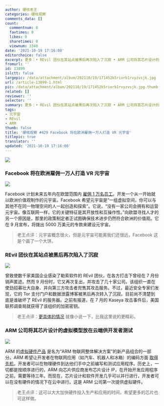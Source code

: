 ```yaml
---
author: 硬核老王
categories: 硬核观察
comments_data: []
count:
  commentnum: 0
  favtimes: 0
  likes: 0
  sharetimes: 0
  viewnum: 3340
date: '2021-10-19 17:16:00'
editorchoice: false
excerpt: 更多：• REvil 团伙在其站点被黑后再次陷入了沉寂 • ARM 公司将其芯片设计的虚拟模型放在云端供开发者测试
fromurl: ''
id: 13899
islctt: false
largepic: /data/attachment/album/202110/19/171452k5riorb1rvyzvsjk.jpg
url: /article-13899-1.html
pic: /data/attachment/album/202110/19/171452k5riorb1rvyzvsjk.jpg.thumb.jpg
related: []
reviewer: ''
selector: ''
summary: 更多：• REvil 团伙在其站点被黑后再次陷入了沉寂 • ARM 公司将其芯片设计的虚拟模型放在云端供开发者测试
tags:
- 元宇宙
- REvil
- ARM
thumb: false
title: '硬核观察 #429 Facebook 将在欧洲雇佣一万人打造 VR 元宇宙'
titlepic: true
translator: ''
updated: '2021-10-19 17:16:00'
---
```


![](/data/attachment/album/202110/19/171452k5riorb1rvyzvsjk.jpg)


### Facebook 将在欧洲雇佣一万人打造 VR 元宇宙


![](/data/attachment/album/202110/19/171503tgnffbfxhulgw5wh.jpg)


Facebook 计划未来五年内在欧盟范围内 [雇佣 1 万名员工](https://about.fb.com/news/2021/10/creating-jobs-europe-metaverse/)。开发一个从一开始就以欧洲价值观制作的元宇宙。Facebook 希望元宇宙是“一组虚拟空间，你可以与其他不在同一物理空间的人一起创造和探索”。它说，“没有一家公司会拥有和运营元宇宙。像互联网一样，它的关键特征是其开放性和互操作性。”向欧盟寻找人才的另一个原因是，那里的政策制定者正试图确保技术进步仍然符合欧洲的价值观。它在 9 月宣布，将拨出 5000 万美元的专款来建设元宇宙。



> 
> 老王点评：元宇宙概念很火，但是元宇宙可能离我们还很远，Facebook 这是个画了一个大饼。
> 
> 
> 


### REvil 团伙在其站点被黑后再次陷入了沉寂


![](/data/attachment/album/202110/19/171524fa06f3el5zap66ce.jpg)


曾致使数千家美国企业感染了勒索软件的 REvil 团伙，在各方打击下曾经在 7 月份销声匿迹。然而 9 月份时，它又再次复出，并攻击了几十家公司。该组织一直在使劲招募壮大自身、并向第三方攻击者兜售其攻击服务。不过，最近安全专家们发现，它的 Tor 支付门户和数据泄露博客被黑后再次转入了沉寂。目前尚不清楚到底是谁破坏了 REvil 的服务器。之前有报道，在 7 月的 Kaseya 攻击事件后，美国联邦调查局就获得了该组织的加密密钥。



> 
> 老王点评：[更具体的情况](https://www.zdnet.com/article/revil-ransomware-operators-claim-group-is-ending-activity-again-happy-blog-now-offline/) 就像小说一下，比我这里说的更精彩。
> 
> 
> 


### ARM 公司将其芯片设计的虚拟模型放在云端供开发者测试


![](/data/attachment/album/202110/19/171543wgz4zkkzbffkggb3.jpg)


ARM 的[虚拟硬件产品](https://community.arm.com/arm-community-blogs/b/internet-of-things-blog/posts/introducing-arm-virtual-hardware-for-cloud-based-iot-development) 是名为“ARM 物联网整体解决方案”的新产品组合的一部分。ARM 希望让开发者在物联网应用（如汽车、机器人和冰箱）的编码方面 [取得先机](https://www.theregister.com/2021/10/18/arms_virtual_hardware/)，开发者可以在物理硬件到达他们手中之前编写和测试应用程序。历史上，一切都是按顺序进行的，ARM 向芯片供应商发布芯片设计 IP，在开始开发应用程序之前，需要等待三年。而现在，芯片设计和软件开发几乎可以并行进行，开发者可以在没有硬件的情况下在云中进行。这是 ARM 公司第一次提供虚拟硬件。



> 
> 老王点评：这可以大大加快硬件投入生产和应用的时间，希望更多的芯片也可这样做。
> 
> 
>